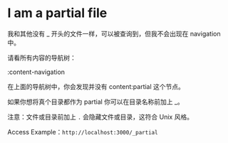 # I am a partial file

我和其他没有 \_ 开头的文件一样，可以被查询到，但我不会出现在 navigation 中。

请看所有内容的导航树：

:content-navigation

在上面的导航树中，你会发现并没有 content:partial 这个节点。

如果你想将真个目录都作为 partial 你可以在目录名称前加上 \_。

注意：文件或目录前加上 `.` 会隐藏文件或目录，这符合 Unix 风格。

Access Example：`http://localhost:3000/_partial`